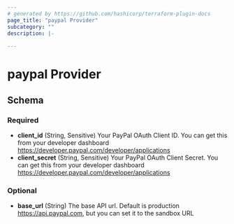 ```yaml
---
# generated by https://github.com/hashicorp/terraform-plugin-docs
page_title: "paypal Provider"
subcategory: ""
description: |-
  
---
```


# paypal Provider





<!-- schema generated by tfplugindocs -->
## Schema

### Required

- **client_id** (String, Sensitive) Your PayPal OAuth Client ID. You can get this from your developer dashboard https://developer.paypal.com/developer/applications
- **client_secret** (String, Sensitive) Your PayPal OAuth Client Secret. You can get this from your developer dashboard https://developer.paypal.com/developer/applications

### Optional

- **base_url** (String) The base API url. Default is production https://api.paypal.com, but you can set it to the sandbox URL
